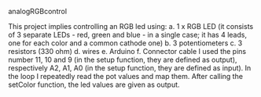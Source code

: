analogRGBcontrol

This project implies controlling an RGB led using:
a. 1 x RGB LED (it consists of 3 separate LEDs - red, green and blue - in a single case; it has 4 leads, one for each color and a common cathode one)
b. 3 potentiometers 
c. 3 resistors (330 ohm) 
d. wires 
e. Arduino 
f. Connector cable 
I used the pins number 11, 10 and 9 (in the setup function, they are defined as output), respectively A2, A1, A0 (in the setup function, they are defined as input). In the loop I repeatedly read the pot values and map them. After calling the setColor function, the led values are given as output.
